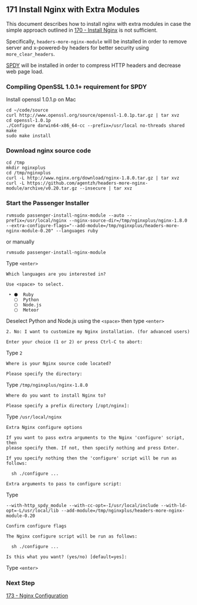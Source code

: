 ## 171 Install Nginx with Extra Modules

This document describes how to install nginx with extra modules in case the simple approach outlined in [170 - Install Nginx](https://github.com/remomueller/documentation/tree/master/macosx/170-install-nginx.md) is not sufficient.

Specifically, `headers-more-nginx-module` will be installed in order to remove server and x-powered-by headers for better security using `more_clear_headers`.

[SPDY](http://en.wikipedia.org/wiki/SPDY) will be installed in order to compress HTTP headers and decrease web page load.


### Compiling OpenSSL 1.0.1+ requirement for SPDY

Install openssl 1.0.1.p on Mac

```
cd ~/code/source
curl http://www.openssl.org/source/openssl-1.0.1p.tar.gz | tar xvz
cd openssl-1.0.1p
./Configure darwin64-x86_64-cc --prefix=/usr/local no-threads shared
make
sudo make install
```

### Download nginx source code

```
cd /tmp
mkdir nginxplus
cd /tmp/nginxplus
curl -L http://www.nginx.org/download/nginx-1.8.0.tar.gz | tar xvz
curl -L https://github.com/agentzh/headers-more-nginx-module/archive/v0.20.tar.gz --insecure | tar xvz
```

### Start the Passenger Installer

```
rvmsudo passenger-install-nginx-module --auto --prefix=/usr/local/nginx --nginx-source-dir=/tmp/nginxplus/nginx-1.8.0 --extra-configure-flags="--add-module=/tmp/nginxplus/headers-more-nginx-module-0.20" --languages ruby
```

or manually

```
rvmsudo passenger-install-nginx-module
```

Type `<enter>`

```
Which languages are you interested in?

Use <space> to select.

 ‣ ⬢  Ruby
   ⬡  Python
   ⬡  Node.js
   ⬡  Meteor
```

Deselect Python and Node.js using the `<space>` then type `<enter>`

```console
2. No: I want to customize my Nginx installation. (for advanced users)

Enter your choice (1 or 2) or press Ctrl-C to abort:
```

Type `2`

```console
Where is your Nginx source code located?

Please specify the directory:
```

Type `/tmp/nginxplus/nginx-1.8.0`

```console
Where do you want to install Nginx to?

Please specify a prefix directory [/opt/nginx]:
```

Type `/usr/local/nginx`

```console
Extra Nginx configure options

If you want to pass extra arguments to the Nginx 'configure' script, then
please specify them. If not, then specify nothing and press Enter.

If you specify nothing then the 'configure' script will be run as follows:

  sh ./configure ...

Extra arguments to pass to configure script:
```

Type
```
--with-http_spdy_module --with-cc-opt=-I/usr/local/include --with-ld-opt=-L/usr/local/lib --add-module=/tmp/nginxplus/headers-more-nginx-module-0.20
```

```console
Confirm configure flags

The Nginx configure script will be run as follows:

  sh ./configure ...

Is this what you want? (yes/no) [default=yes]:
```

Type `<enter>`


### Next Step

[173 - Nginx Configuration](https://github.com/remomueller/documentation/blob/master/macosx/173-nginx-configuration.md)
